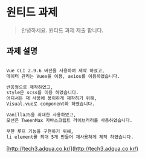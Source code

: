 # 원티드 과제

> 안녕하세요. 원티드 과제 제출 합니다.

## 과제 설명

``` bash

Vue CLI 2.9.6 버전을 사용하여 제작 하였고,
데이터 관리는 Vuex을 이용, axios를 이용하였습니다.

반응형으로 제작하였고,
style은 scss를 이용 하였습니다.
어디서든 재 사용에 용이하게 제작하기 위해, 
Visual.vue로 component화 하였습니다.

VanillaJS을 최대한 사용하였고,
모션은 TweenMax 자바스크립트 라이브러리를 사용하였습니다.

무한 루프 기능을 구현하기 위해,
li element를 최대 5개 만들어 재사용하게 제작 하였습니다.

```

[http://tech3.adqua.co.kr/](http://tech3.adqua.co.kr/)
